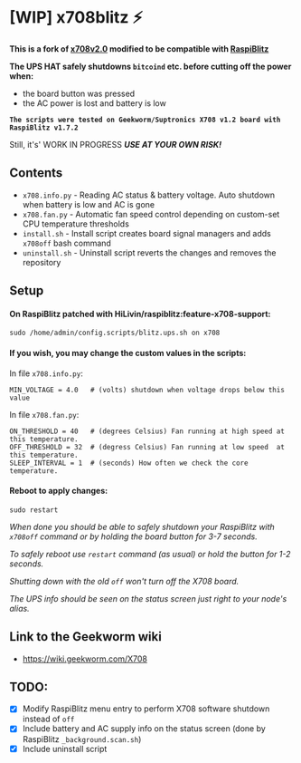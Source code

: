 # [WIP] x708blitz :zap:

**This is a fork of [x708v2.0](https://github.com/suptronics/x708v2.0) modified to be compatible with [RaspiBlitz](https://github.com/rootzoll/raspiblitz)**

**The UPS HAT safely shutdowns `bitcoind` etc. before cutting off the power when:**
- the board button was pressed
- the AC power is lost and battery is low

**`The scripts were tested on Geekworm/Suptronics X708 v1.2 board with RaspiBlitz v1.7.2`**

Still, it's' WORK IN PROGRESS ***USE AT YOUR OWN RISK!***

## Contents
- `x708.info.py` - Reading AC status & battery voltage. Auto shutdown when battery is low and AC is gone
- `x708.fan.py` - Automatic fan speed control depending on custom-set CPU temperature thresholds
- `install.sh` - Install script creates board signal managers and adds `x708off` bash command
- `uninstall.sh` - Uninstall script reverts the changes and removes the repository

## Setup

#### On RaspiBlitz patched with HiLivin/raspiblitz:feature-x708-support:
```
sudo /home/admin/config.scripts/blitz.ups.sh on x708
```

#### If you wish, you may change the custom values in the scripts:
In file `x708.info.py`:
```
MIN_VOLTAGE = 4.0   # (volts) shutdown when voltage drops below this value
```

In file `x708.fan.py`:
```
ON_THRESHOLD = 40   # (degrees Celsius) Fan running at high speed at this temperature.
OFF_THRESHOLD = 32  # (degress Celsius) Fan running at low speed  at this temperature.
SLEEP_INTERVAL = 1  # (seconds) How often we check the core temperature.
```

#### Reboot to apply changes:
```
sudo restart
```

_When done you should be able to safely shutdown your RaspiBlitz with `x708off` command or by holding the board button for 3-7 seconds._

_To safely reboot use `restart` command (as usual) or hold the button for 1-2 seconds._

_Shutting down with the old `off` won't turn off the X708 board._

_The UPS info should be seen on the status screen just right to your node's alias._

## Link to the Geekworm wiki
- https://wiki.geekworm.com/X708

## TODO:
- [x] Modify RaspiBlitz menu entry to perform X708 software shutdown instead of `off`
- [x] Include battery and AC supply info on the status screen (done by RaspiBlitz `_background.scan.sh`)
- [x] Include uninstall script
